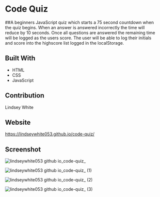 # Code Quiz

##A beginners JavaScript quiz which starts a 75 second countdown when the quiz begins. When an answer is answered incorrectly the time will reduce by 10 seconds. Once all questions are answered the remaining time will be logged as the users score. The user will be able to log their initials and score into the highscore list logged in the localStorage. 

## Built With 
* HTML
* CSS
* JavaScript

## Contribution
Lindsey White

## Website 
https://lindseywhite053.github.io/code-quiz/

## Screenshot
![lindseywhite053 github io_code-quiz_](https://user-images.githubusercontent.com/99527756/165660598-777b862f-2c76-4cc1-b10c-d1e52849d2c6.png)

![lindseywhite053 github io_code-quiz_ (1)](https://user-images.githubusercontent.com/99527756/165660606-12aefa9f-8367-4aad-91f3-28e6e3550c34.png)

![lindseywhite053 github io_code-quiz_ (2)](https://user-images.githubusercontent.com/99527756/165660623-ef0070be-0f20-4d63-8780-fecaa78107c4.png)

![lindseywhite053 github io_code-quiz_ (3)](https://user-images.githubusercontent.com/99527756/165660628-fed2dcc2-5d6a-4e03-b3f7-6589e5b7d97d.png)